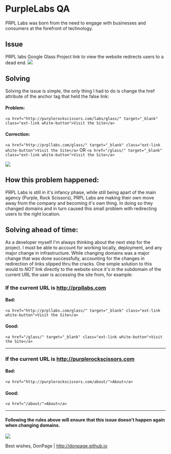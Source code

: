 # PurpleLabs QA
PRPL Labs was born from the need to engage with businesses and consumers at the forefront of technology.

## Issue
PRPL labs Google Glass Project link to view the website redirects users to a dead end.
<img src="http://donpage.github.io/images/PRPL-issue.gif"/>

## Solving
Solving the issue is simple, the only thing I had to do is change the href attribute of the anchor tag that held the false link:

#### Problem:

`<a href="http://purplerockscissors.com/labs/glass/" target="_blank" class="ext-link white-button">Visit the Site</a>`

#### Correction:

`<a href="http://prpllabs.com/glass/" target="_blank" class="ext-link white-button">Visit the Site</a>` OR `<a href="/glass/" target="_blank" class="ext-link white-button">Visit the Site</a>`

<img src="http://donpage.github.io/images/PRPL-fix.gif"/>


## How this problem happened:
PRPL Labs is still in it's infancy phase, while still being apart of the main agency (Purple, Rock Scissors), PRPL Labs are making their own move away from the company and becoming it's own thing. In doing so they changed domains and in turn caused this small problem with redirecting users to the right location.

## Solving ahead of time:
As a developer myself I'm always thinking about the next step for the project. I must be able to account for working locally, deployment, and any major change in infrastructure. While changing domains was a major change that was done successfully, accounting for the changes in redirection of links slipped thru the cracks. One simple solution to this would to *NOT* link directly to the website since it's in the subdomain of the current URL the user is accessing the site from, for example:

### If the current URL is http://prpllabs.com

#### Bad:

`<a href="http://prpllabs.com/glass/" target="_blank" class="ext-link white-button">Visit the Site</a>`

#### Good:

`<a href="/glass/" target="_blank" class="ext-link white-button">Visit the Site</a>`


---

### If the current URL is http://purplerockscissors.com

#### Bad:

`<a href="http://purplerockscissors.com/about/">About</a>`

#### Good:

 `<a href="/about/">About</a>`

---

#### Following the rules above will ensure that this issue doesn't happen again when changing domains.
<img src="http://i.imgur.com/3nuaixP.gif" />


Best wishes, DonPage | http://donpage.github.io




